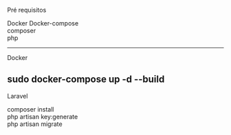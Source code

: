 Pré requisitos 

Docker
Docker-compose <br>
composer <br>
php <br>

----------------------------------------------
Docker <br>

sudo docker-compose up -d --build  <br>
----------------------------------------------
Laravel <br>

composer install  <br>
php artisan key:generate <br> 
php artisan migrate <br>

